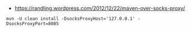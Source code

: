 * https://randling.wordpress.com/2012/12/22/maven-over-socks-proxy/
```
mvn -U clean install -DsocksProxyHost='127.0.0.1' -DsocksProxyPort=8085
```
